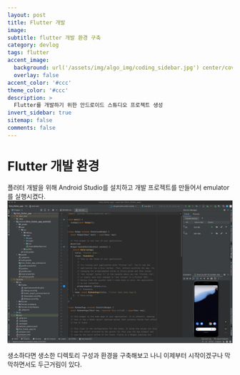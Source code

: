 ```yaml
---
layout: post
title: Flutter 개발
image:
subtitle: flutter 개발 환경 구축
category: devlog
tags: flutter
accent_image: 
  background: url('/assets/img/algo_img/coding_sidebar.jpg') center/cover
  overlay: false
accent_color: '#ccc'
theme_color: '#ccc'
description: >
  Flutter를 개발하기 위한 안드로이드 스튜디오 프로젝트 생성
invert_sidebar: true
sitemap: false
comments: false
---
```


# Flutter 개발 환경
플러터 개발을 위해 Android Studio를 설치하고 개발 프로젝트를 만들어서 emulator를 실행시켰다.   
![image](/assets/img/flutter/flutter_start.png)

생소하다면 생소한 디렉토리 구성과 환경을 구축해보고 나니 이제부터 시작이겠구나 막막하면서도 두근거림이 있다.
